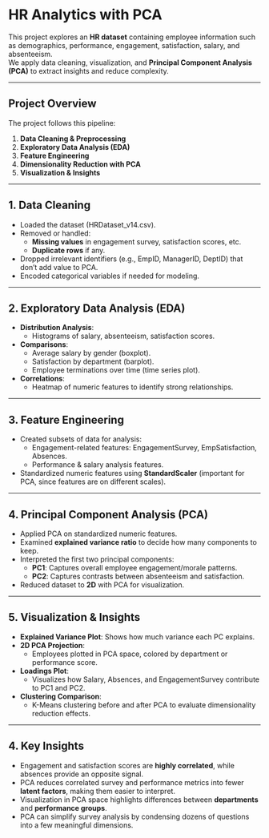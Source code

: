 #  HR Analytics with PCA

This project explores an **HR dataset** containing employee information such as demographics, performance, engagement, satisfaction, salary, and absenteeism.  
We apply data cleaning, visualization, and **Principal Component Analysis (PCA)** to extract insights and reduce complexity.

---
##  Project Overview

The project follows this pipeline:

1. **Data Cleaning & Preprocessing**
2. **Exploratory Data Analysis (EDA)**
3. **Feature Engineering**
4. **Dimensionality Reduction with PCA**
5. **Visualization & Insights**

---

## 1. Data Cleaning

- Loaded the dataset (HRDataset_v14.csv).
- Removed or handled:
  - **Missing values** in engagement survey, satisfaction scores, etc.
  - **Duplicate rows** if any.
- Dropped irrelevant identifiers (e.g., EmpID, ManagerID, DeptID) that don’t add value to PCA.
- Encoded categorical variables if needed for modeling.

---

## 2. Exploratory Data Analysis (EDA)

- **Distribution Analysis**:
  - Histograms of salary, absenteeism, satisfaction scores.
- **Comparisons**:
  - Average salary by gender (boxplot).
  - Satisfaction by department (barplot).
  - Employee terminations over time (time series plot).
- **Correlations**:
  - Heatmap of numeric features to identify strong relationships.

---

## 3. Feature Engineering

- Created subsets of data for analysis:
  - Engagement-related features: EngagementSurvey, EmpSatisfaction, Absences.
  - Performance & salary analysis features.
- Standardized numeric features using **StandardScaler** (important for PCA, since features are on different scales).

---

## 4. Principal Component Analysis (PCA)

- Applied PCA on standardized numeric features.
- Examined **explained variance ratio** to decide how many components to keep.
- Interpreted the first two principal components:
  - **PC1**: Captures overall employee engagement/morale patterns.
  - **PC2**: Captures contrasts between absenteeism and satisfaction.
- Reduced dataset to **2D** with PCA for visualization.

---

## 5. Visualization & Insights

- **Explained Variance Plot**: Shows how much variance each PC explains.
- **2D PCA Projection**:
  - Employees plotted in PCA space, colored by department or performance score.
- **Loadings Plot**:
  - Visualizes how Salary, Absences, and EngagementSurvey contribute to PC1 and PC2.
- **Clustering Comparison**:
  - K-Means clustering before and after PCA to evaluate dimensionality reduction effects.

---

## 4. Key Insights

- Engagement and satisfaction scores are **highly correlated**, while absences provide an opposite signal.
- PCA reduces correlated survey and performance metrics into fewer **latent factors**, making them easier to interpret.
- Visualization in PCA space highlights differences between **departments** and **performance groups**.
- PCA can simplify survey analysis by condensing dozens of questions into a few meaningful dimensions.

